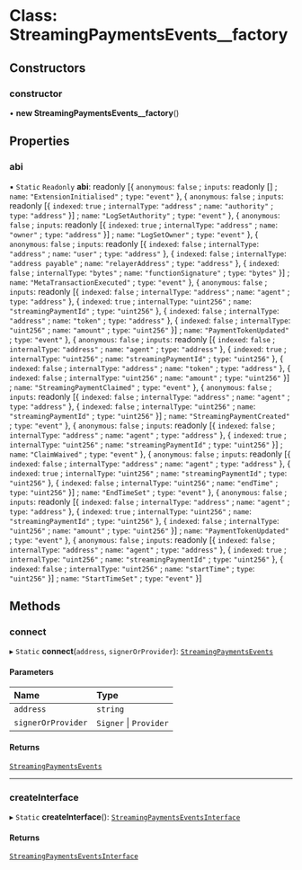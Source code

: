 # Class: StreamingPaymentsEvents\_\_factory

## Constructors

### constructor

• **new StreamingPaymentsEvents__factory**()

## Properties

### abi

▪ `Static` `Readonly` **abi**: readonly [{ `anonymous`: ``false`` ; `inputs`: readonly [] ; `name`: ``"ExtensionInitialised"`` ; `type`: ``"event"``  }, { `anonymous`: ``false`` ; `inputs`: readonly [{ `indexed`: ``true`` ; `internalType`: ``"address"`` ; `name`: ``"authority"`` ; `type`: ``"address"``  }] ; `name`: ``"LogSetAuthority"`` ; `type`: ``"event"``  }, { `anonymous`: ``false`` ; `inputs`: readonly [{ `indexed`: ``true`` ; `internalType`: ``"address"`` ; `name`: ``"owner"`` ; `type`: ``"address"``  }] ; `name`: ``"LogSetOwner"`` ; `type`: ``"event"``  }, { `anonymous`: ``false`` ; `inputs`: readonly [{ `indexed`: ``false`` ; `internalType`: ``"address"`` ; `name`: ``"user"`` ; `type`: ``"address"``  }, { `indexed`: ``false`` ; `internalType`: ``"address payable"`` ; `name`: ``"relayerAddress"`` ; `type`: ``"address"``  }, { `indexed`: ``false`` ; `internalType`: ``"bytes"`` ; `name`: ``"functionSignature"`` ; `type`: ``"bytes"``  }] ; `name`: ``"MetaTransactionExecuted"`` ; `type`: ``"event"``  }, { `anonymous`: ``false`` ; `inputs`: readonly [{ `indexed`: ``false`` ; `internalType`: ``"address"`` ; `name`: ``"agent"`` ; `type`: ``"address"``  }, { `indexed`: ``true`` ; `internalType`: ``"uint256"`` ; `name`: ``"streamingPaymentId"`` ; `type`: ``"uint256"``  }, { `indexed`: ``false`` ; `internalType`: ``"address"`` ; `name`: ``"token"`` ; `type`: ``"address"``  }, { `indexed`: ``false`` ; `internalType`: ``"uint256"`` ; `name`: ``"amount"`` ; `type`: ``"uint256"``  }] ; `name`: ``"PaymentTokenUpdated"`` ; `type`: ``"event"``  }, { `anonymous`: ``false`` ; `inputs`: readonly [{ `indexed`: ``false`` ; `internalType`: ``"address"`` ; `name`: ``"agent"`` ; `type`: ``"address"``  }, { `indexed`: ``true`` ; `internalType`: ``"uint256"`` ; `name`: ``"streamingPaymentId"`` ; `type`: ``"uint256"``  }, { `indexed`: ``false`` ; `internalType`: ``"address"`` ; `name`: ``"token"`` ; `type`: ``"address"``  }, { `indexed`: ``false`` ; `internalType`: ``"uint256"`` ; `name`: ``"amount"`` ; `type`: ``"uint256"``  }] ; `name`: ``"StreamingPaymentClaimed"`` ; `type`: ``"event"``  }, { `anonymous`: ``false`` ; `inputs`: readonly [{ `indexed`: ``false`` ; `internalType`: ``"address"`` ; `name`: ``"agent"`` ; `type`: ``"address"``  }, { `indexed`: ``false`` ; `internalType`: ``"uint256"`` ; `name`: ``"streamingPaymentId"`` ; `type`: ``"uint256"``  }] ; `name`: ``"StreamingPaymentCreated"`` ; `type`: ``"event"``  }, { `anonymous`: ``false`` ; `inputs`: readonly [{ `indexed`: ``false`` ; `internalType`: ``"address"`` ; `name`: ``"agent"`` ; `type`: ``"address"``  }, { `indexed`: ``true`` ; `internalType`: ``"uint256"`` ; `name`: ``"streamingPaymentId"`` ; `type`: ``"uint256"``  }] ; `name`: ``"ClaimWaived"`` ; `type`: ``"event"``  }, { `anonymous`: ``false`` ; `inputs`: readonly [{ `indexed`: ``false`` ; `internalType`: ``"address"`` ; `name`: ``"agent"`` ; `type`: ``"address"``  }, { `indexed`: ``true`` ; `internalType`: ``"uint256"`` ; `name`: ``"streamingPaymentId"`` ; `type`: ``"uint256"``  }, { `indexed`: ``false`` ; `internalType`: ``"uint256"`` ; `name`: ``"endTime"`` ; `type`: ``"uint256"``  }] ; `name`: ``"EndTimeSet"`` ; `type`: ``"event"``  }, { `anonymous`: ``false`` ; `inputs`: readonly [{ `indexed`: ``false`` ; `internalType`: ``"address"`` ; `name`: ``"agent"`` ; `type`: ``"address"``  }, { `indexed`: ``true`` ; `internalType`: ``"uint256"`` ; `name`: ``"streamingPaymentId"`` ; `type`: ``"uint256"``  }, { `indexed`: ``false`` ; `internalType`: ``"uint256"`` ; `name`: ``"amount"`` ; `type`: ``"uint256"``  }] ; `name`: ``"PaymentTokenUpdated"`` ; `type`: ``"event"``  }, { `anonymous`: ``false`` ; `inputs`: readonly [{ `indexed`: ``false`` ; `internalType`: ``"address"`` ; `name`: ``"agent"`` ; `type`: ``"address"``  }, { `indexed`: ``true`` ; `internalType`: ``"uint256"`` ; `name`: ``"streamingPaymentId"`` ; `type`: ``"uint256"``  }, { `indexed`: ``false`` ; `internalType`: ``"uint256"`` ; `name`: ``"startTime"`` ; `type`: ``"uint256"``  }] ; `name`: ``"StartTimeSet"`` ; `type`: ``"event"``  }]

## Methods

### connect

▸ `Static` **connect**(`address`, `signerOrProvider`): [`StreamingPaymentsEvents`](../interfaces/StreamingPaymentsEvents.StreamingPaymentsEvents.md)

#### Parameters

| Name | Type |
| :------ | :------ |
| `address` | `string` |
| `signerOrProvider` | `Signer` \| `Provider` |

#### Returns

[`StreamingPaymentsEvents`](../interfaces/StreamingPaymentsEvents.StreamingPaymentsEvents.md)

___

### createInterface

▸ `Static` **createInterface**(): [`StreamingPaymentsEventsInterface`](../interfaces/StreamingPaymentsEvents.StreamingPaymentsEventsInterface.md)

#### Returns

[`StreamingPaymentsEventsInterface`](../interfaces/StreamingPaymentsEvents.StreamingPaymentsEventsInterface.md)
